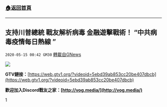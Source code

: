 ###  [:house:返回首頁](https://github.com/ourhimalayas/txt)
---

## 支持川普總統 戰友解析病毒 金融遊擊戰術！ “中共病毒疫情每日熱線 ”
`2020-05-15 00:42 GM30` [轉載自GNews](https://gnews.org/zh-hant/203762/)

![](https://s3.amazonaws.com/gnews-media-offload/wp-content/uploads/2020/05/15003855/image0-106.jpg)

**GTV鏈接：**[https://web.gtv1.org/?videoid=5ebd39ab853cc20be407dbcb](https://web.gtv1.org/?videoid=5ebd39ab853cc20be407dbcb)

**歡迎加入Discord戰友之家：[http://vog.media/](http://vog.media/)**

1
